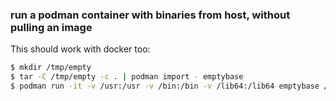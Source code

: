 ### run a podman container with binaries from host, without pulling an image 

This should work with docker too:

```bash
$ mkdir /tmp/empty
$ tar -C /tmp/empty -c . | podman import - emptybase
$ podman run -it -v /usr:/usr -v /bin:/bin -v /lib64:/lib64 emptybase /bin/bash
```
